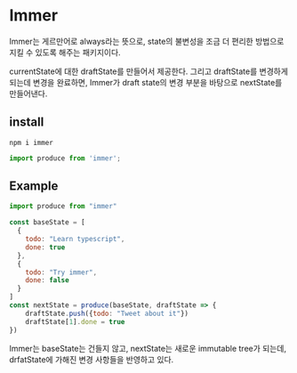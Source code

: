# Immer

Immer는 게르만어로 always라는 뜻으로, state의 불변성을 조금 더 편리한 방법으로 지킬 수 있도록 해주는 패키지이다. 

currentState에 대한 draftState를 만들어서 제공한다. 그리고 draftState를 변경하게 되는데 변경을 완료하면,
Immer가 draft state의 변경 부분을 바탕으로 nextState를 만들어낸다.  

## install

`npm i immer`

```js
import produce from 'immer';
```

## Example

```js
import produce from "immer"

const baseState = [
  {
    todo: "Learn typescript",
    done: true
  },
  {
    todo: "Try immer",
    done: false
  }
]
const nextState = produce(baseState, draftState => {
    draftState.push({todo: "Tweet about it"})
    draftState[1].done = true
})
```

Immer는 baseState는 건들지 않고, nextState는 새로운 immutable tree가 되는데, drfatState에 가해진 변경 사항들을 반영하고 있다.

